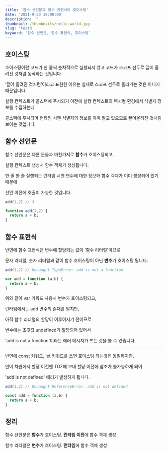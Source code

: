 ```yaml
---
title: '함수 선언문과 함수 표현식의 호이스팅'
date: '2021-9-23 10:00:00'
description: ''
thumbnail: /thumbnails/hello-world.jpg
slug: 'test3'
keyword: '함수 선언문, 함수 표현식, 호이스팅'
---
```


## 호이스팅

호이스팅이란 코드가 한 줄씩 순차적으로 실행되지 않고 코드가 스코프 선두로 끌어 올려진 것처럼 동작하는 것입니다.

‘끌어 올려진 것처럼’이라고 표현한 이유는 실제로 스코프 선두로 올라가는 것은 아니기 때문입니다.

실행 컨텍스트가 콜스택에 푸시되기 이전에 실행 컨텍스트의 렉시컬 환경에서 식별자 정보를 수집하는데

콜스택에 푸시되어 런타임 시엔 식별자의 정보를 이미 알고 있으므로 끌어올려진 것처럼 보이는 것입니다.

## 함수 선언문

함수 선언문은 다른 문들과 마찬가지로 **함수**가 호이스팅되고,

실행 컨텍스트 생성시 함수 객체가 생성됩니다.

한 줄 한 줄 실행되는 런타임 시엔 변수에 대한 정보와 함수 객체가 이미 생성되어 있기 때문에

선언 이전에 호출이 가능한 것입니다.

``` javascript
add(1,2) // 3

function add(1,2) {
  return a + b;
}
```

## 함수 표현식

반면에 함수 표현식은 변수에 할당되는 값이 '함수 리터럴'이므로

문자 리터럴, 숫자 리터럴과 같이 함수 호이스팅이 아닌 **변수**가 호이스팅 됩니다. 

``` javascript
add(1,2) // Uncaught TypeError: add is not a function

var add = function (a,b) {
  return a + b;
}
```

위와 같이 var 키워드 사용시 변수가 호이스팅되고,

런타임에서는 add 변수의 존재를 알지만,

아직 함수 리터럴의 할당이 이루어지기 전이므로

변수에는 초깃값 undefined가 할당되어 있어서

'add is not a function'이라는 에러 메시지가 뜨는 것을 볼 수 있습니다.

<hr />

반면에 const 키워드, let 키워드를 쓰면 호이스팅 되는것은 동일하지만, 

언어 차원에서 할당 이전엔 TDZ에 보내 할당 이전에 참조가 불가능하게 되어

'add is not defined' 에러가 발생하게 됩니다. 

``` javascript
add(1,2) // Uncaught ReferenceError: add is not defined

const add = function (a,b) {
  return a + b;
}
```

## 정리
함수 선언문은 **함수**가 호이스팅. **런타임 이전**에 함수 객체 생성

함수 리터럴은 **변수**가 호이스팅. **런타임**에 함수 객체 생성